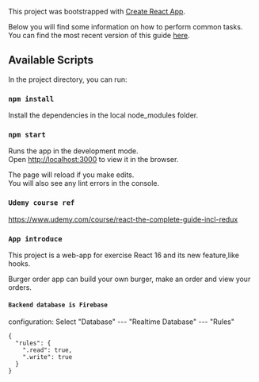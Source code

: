 This project was bootstrapped with [Create React App](https://github.com/facebookincubator/create-react-app).

Below you will find some information on how to perform common tasks.<br>
You can find the most recent version of this guide [here](https://github.com/facebookincubator/create-react-app/blob/master/packages/react-scripts/template/README.md).


## Available Scripts

In the project directory, you can run:

### `npm install`

Install the dependencies in the local node_modules folder.<br>


### `npm start`

Runs the app in the development mode.<br>
Open [http://localhost:3000](http://localhost:3000) to view it in the browser.

The page will reload if you make edits.<br>
You will also see any lint errors in the console.



### `Udemy course ref`
https://www.udemy.com/course/react-the-complete-guide-incl-redux

### `App introduce`

This project is a web-app for exercise React 16 and its new feature,like hooks.

Burger order app can build your own burger, make an order and view your orders. 


#### `Backend database is Firebase`

configuration: 
Select "Database" --- "Realtime Database" --- "Rules"

```
{
  "rules": {
    ".read": true,
    ".write": true
  }
}
```
